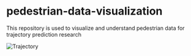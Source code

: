 # pedestrian-data-visualization
This repository is used to visualize and understand pedestrian data for trajectory prediction research


![Trajectory](https://github.com/arsalhuda24/pedestrian-data-visualization/blob/main/hotel.gif)
